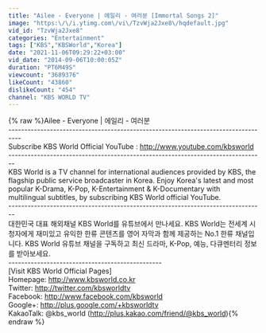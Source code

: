```yaml
---
title: "Ailee - Everyone | 에일리 - 여러분 [Immortal Songs 2]"
image: "https:\/\/i.ytimg.com\/vi\/TzvWja2Jxe8\/hqdefault.jpg"
vid_id: "TzvWja2Jxe8"
categories: "Entertainment"
tags: ["KBS","KBSWorld","Korea"]
date: "2021-11-06T09:29:22+03:00"
vid_date: "2014-09-06T10:00:05Z"
duration: "PT6M49S"
viewcount: "3689376"
likeCount: "43860"
dislikeCount: "454"
channel: "KBS WORLD TV"
---
```

{% raw %}Ailee - Everyone | 에일리 - 여러분<br />----------------------------------------------------------------------------------<br />Subscribe KBS World Official YouTube : <a rel="nofollow" target="blank" href="http://www.youtube.com/kbsworld">http://www.youtube.com/kbsworld</a><br />----------------------------------------­----------------------------------------<br />KBS World is a TV channel for international audiences provided by KBS, the flagship public service broadcaster in Korea. Enjoy Korea's latest and most popular K-Drama, K-Pop, K-Entertainment &amp; K-Documentary with multilingual subtitles, by subscribing KBS World official YouTube.<br />----------------------------------------­----------------------------------------<br />대한민국 대표 해외채널 KBS World를 유튜브에서 만나세요. KBS World는 전세계 시청자에게 재미있고 유익한 한류 콘텐츠를 영어 자막과 함께 제공하는 No.1 한류 채널입니다. KBS World 유튜브 채널을 구독하고 최신 드라마, K-Pop, 예능, 다큐멘터리 정보를 받아보세요. <br />------------------------------------------------<br />[Visit KBS World Official Pages]<br />Homepage: <a rel="nofollow" target="blank" href="http://www.kbsworld.co.kr">http://www.kbsworld.co.kr</a> <br />Twitter: <a rel="nofollow" target="blank" href="http://twitter.com/kbsworldtv">http://twitter.com/kbsworldtv</a> <br />Facebook: <a rel="nofollow" target="blank" href="http://www.facebook.com/kbsworld">http://www.facebook.com/kbsworld</a><br />Google+: <a rel="nofollow" target="blank" href="http://plus.google.com/+kbsworldtv">http://plus.google.com/+kbsworldtv</a><br />KakaoTalk: @kbs_world (<a rel="nofollow" target="blank" href="http://plus.kakao.com/friend/@kbs_world)">http://plus.kakao.com/friend/@kbs_world)</a>{% endraw %}

